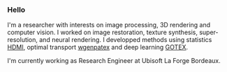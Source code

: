 ### Hello

I'm a researcher with interests on image processing, 3D rendering and computer vision. I worked on image restoration, texture synthesis, super-resolution, and neural rendering. I developped methods using statistics [HDMI](https://github.com/ahoudard/HDMI), optimal transport [wgenpatex](https://github.com/ahoudard/wgenpatex) and deep learning [GOTEX](https://github.com/ahoudard/GOTEX).

I'm currently working as Research Engineer at Ubisoft La Forge Bordeaux.



<!--
**ahoudard/ahoudard** is a ✨ _special_ ✨ repository because its `README.md` (this file) appears on your GitHub profile.

Here are some ideas to get you started:

- 🔭 I’m currently working on ...
- 🌱 I’m currently learning ...
- 👯 I’m looking to collaborate on ...
- 🤔 I’m looking for help with ...
- 💬 Ask me about ...
- 📫 How to reach me: ...
- 😄 Pronouns: ...
- ⚡ Fun fact: ...
-->
